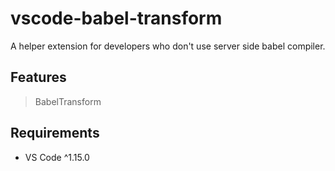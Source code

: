 # vscode-babel-transform 

A helper extension for developers who don't use server side babel compiler.


## Features

> BabelTransform

## Requirements

- VS Code ^1.15.0